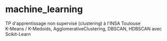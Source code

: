 # machine_learning

TP d'apprentissage non supervisé (clustering) à l'INSA Toulouse \
K-Means / K-Medoids, AgglomerativeClustering, DBSCAN, HDBSCAN avec Scikit-Learn
